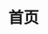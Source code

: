 ---
home: true
title: 首页
heroText: DGX
tagline: 前端数据交互、管理工具
actions:
  - text: 快速上手
    link: /zh/introduction.html
    type: primary
  # - text: 项目简介
  #   link: /zh/guide/
  #   type: secondary
# features:
#   - title: 简洁至上
#     details: 以 Markdown 为中心的项目结构，以最少的配置帮助你专注于写作。
#   - title: Vue 驱动
#     details: 享受 Vue 的开发体验，可以在 Markdown 中使用 Vue 组件，又可以使用 Vue 来开发自定义主题。
#   - title: 高性能
#     details: VuePress 会为每个页面预渲染生成静态的 HTML，同时，每个页面被加载的时候，将作为 SPA 运行。
footer: MIT Licensed | Copyright © 2020
---
